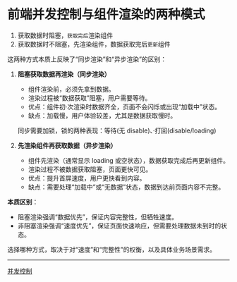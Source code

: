 # 前端并发控制与组件渲染的两种模式

1. 获取数据时阻塞，`获取完后`渲染组件
2. 获取数据时不阻塞，先渲染组件，数据获取完后`更新`组件

这两种方式本质上反映了“同步渲染”和“异步渲染”的区别：

1. **阻塞获取数据再渲染（同步渲染）**

   - 组件渲染前，必须先拿到数据。
   - 渲染过程被“数据获取”阻塞，用户需要等待。
   - 优点：组件初·次渲染时数据齐全，页面不会闪烁或出现“加载中”状态。
   - 缺点：加载慢，用户体验较差，尤其是数据获取慢时。

   同步需要加锁，锁的两种表现：等待(无 disable)、·打回(disable/loading)

2. **先渲染组件再获取数据（异步渲染）**
   - 组件先渲染（通常显示 loading 或空状态），数据获取完成后再更新组件。
   - 渲染过程不被数据获取阻塞，页面更快可见。
   - 优点：提升首屏速度，用户更快看到内容。
   - 缺点：需要处理“加载中”或“无数据”状态，数据到达前页面内容不完整。

**本质区别**：

- 阻塞渲染强调“数据优先”，保证内容完整性，但牺牲速度。
- 非阻塞渲染强调“速度优先”，保证页面快速响应，但需要处理数据未到时的状态。

选择哪种方式，取决于对“速度”和“完整性”的权衡，以及具体业务场景需求。

---

[并发控制](../../../7_graph/拓扑排序/design/DagTaskScheduler/并发)
